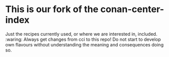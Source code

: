 # This is our fork of the conan-center-index

Just the recipes currently used, or where we are interested in, included.
 
:waring:
Always get changes from cci to this repo!
Do not start to develop own flavours without understanding the meaning and consequences doing so.
